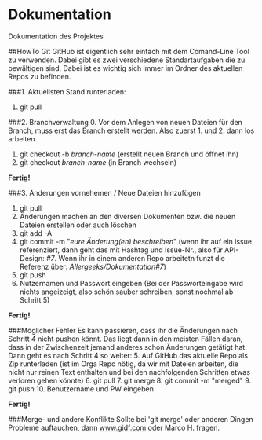 # Dokumentation
Dokumentation des Projektes

##HowTo Git
GitHub ist eigentlich sehr einfach mit dem Comand-Line Tool zu verwenden. Dabei gibt es zwei verschiedene Standartaufgaben die zu bewältigen sind.
Dabei ist es wichtig sich immer im Ordner des aktuellen Repos zu befinden.

###1. Aktuellsten Stand runterladen:
1. git pull

###2. Branchverwaltung
0. Vor dem Anlegen von neuen Dateien für den Branch, muss erst das Branch erstellt werden. Also zuerst 1. und 2. dann los arbeiten.
1. git checkout -b *branch-name* (erstellt neuen Branch und öffnet ihn)
2. git checkout *branch-name* (in Branch wechseln)

__Fertig!__

###3. Änderungen vornehemen / Neue Dateien hinzufügen
1. git pull
2. Änderungen machen an den diversen Dokumenten bzw. die neuen Dateien erstellen oder auch löschen
3. git add -A
4. git commit -m "*eure Änderung(en) beschreiben*" (wenn ihr auf ein issue referenziert, dann geht das mit Hashtag und Issue-Nr., also für API-Design: *#7*. Wenn ihr in einem anderen Repo arbeitetn funzt die Referenz über: *Allergeeks/Dokumentation#7*)
5. git push
6. Nutzernamen und Passwort eingeben (Bei der Passworteingabe wird nichts angeizeigt, also schön sauber schreiben, sonst nochmal ab Schritt 5)

__Fertig!__

###Möglicher Fehler
Es kann passieren, dass ihr die Änderungen nach Schritt 4 nicht pushen könnt. Das liegt dann in den meisten Fällen daran, dass in der Zwischenzeit jemand anderes schon Änderungen getätigt hat. Dann geht es nach Schritt 4 so weiter:
5. Auf GitHub das aktuelle Repo als Zip runterladen (ist im Orga Repo nötig, da wir mit Dateien arbeiten, die nicht nur reinen Text enthalten und bei den nachfolgenden Schritten etwas verloren gehen könnte)
6. git pull
7. git merge
8. git commit -m "merged"
9. git push
10. Benutzername und PW eingeben

__Fertig!__

###Merge- und andere Konflikte
Sollte bei 'git merge' oder anderen Dingen Probleme auftauchen, dann www.gidf.com oder Marco H. fragen.
